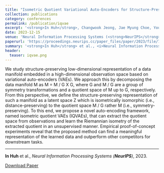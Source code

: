 ```yaml
---
title: "Isometric Quotient Variational Auto-Encoders for Structure-Preserving Representation Learning"
collection: publications
category: conferences
permalink: /publication/iqvae
excerpt: '<strong>In Huh</strong>, Changwook Jeong, Jae Myung Choe, Young-Gu Kim, Dae Sin Kim'
date: 2023-12-15
venue: 'Neural Information Processing Systems (<strong>NeurIPS</strong>)'
paperurl: 'https://proceedings.neurips.cc/paper_files/paper/2023/file/7af8e3dfefe6e3141144197b8fa44f79-Paper-Conference.pdf'
summary: '<strong>In Huh</strong> et al., <i>Neural Information Processing Systems (<strong>NeurIPS</strong>)</i>, 2023.'
header:
  teaser: iqvae.png
---
```

We study structure-preserving low-dimensional representation of a data manifold embedded in a high-dimensional observation space based on variational auto-encoders (VAEs). We approach this by decomposing the data manifold M as M = M / G X G, where G and M / G are a group of symmetry transformations and a quotient space of M up to G, respectively. From this perspective, we define the structure-preserving representation of such a manifold as a latent space Z which is isometrically isomorphic (i.e., distance-preserving) to the quotient space M / G rather M (i.e., symmetry-preserving). To this end, we propose a novel auto-encoding framework, named isometric quotient VAEs (IQVAEs), that can extract the quotient space from observations and learn the Riemannian isometry of the extracted quotient in an unsupervised manner. Empirical proof-of-concept experiments reveal that the proposed method can find a meaningful representation of the learned data and outperform other competitors for downstream tasks.

<hr>

<strong>In Huh</strong> et al., <i>Neural Information Processing Systems (<strong>NeurIPS</strong>)</i>, 2023.

[Download Paper](https://proceedings.neurips.cc/paper_files/paper/2023/file/7af8e3dfefe6e3141144197b8fa44f79-Paper-Conference.pdf)
